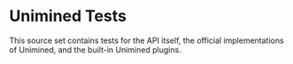 # Unimined Tests

This source set contains tests for the API itself, the official implementations of Unimined,
and the built-in Unimined plugins.
